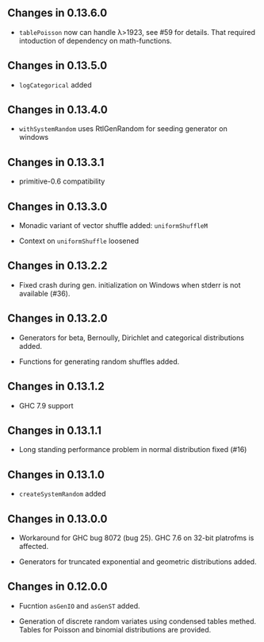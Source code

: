 ## Changes in 0.13.6.0

  * `tablePoisson` now can handle λ>1923, see #59 for details.
    That required intoduction of dependency on math-functions.

## Changes in 0.13.5.0

  * `logCategorical` added

## Changes in 0.13.4.0

  * `withSystemRandom` uses RtlGenRandom for seeding generator on windows


## Changes in 0.13.3.1

  * primitive-0.6 compatibility


## Changes in 0.13.3.0

  * Monadic variant of vector shuffle added: `uniformShuffleM`

  * Context on `uniformShuffle` loosened


## Changes in 0.13.2.2

  * Fixed crash during gen. initialization on Windows when stderr
    is not available (#36).

## Changes in 0.13.2.0

  * Generators for beta, Bernoully, Dirichlet and categorical distributions
    added.

  * Functions for generating random shuffles added.


## Changes in 0.13.1.2

  * GHC 7.9 support


## Changes in 0.13.1.1

  * Long standing performance problem in normal distribution fixed (#16)


## Changes in 0.13.1.0

  * `createSystemRandom` added


## Changes in 0.13.0.0

  * Workaround for GHC bug 8072 (bug 25). GHC 7.6 on 32-bit platrofms is
    affected.

  * Generators for truncated exponential and geometric distributions
    added.


## Changes in 0.12.0.0

  * Fucntion `asGenIO` and `asGenST` added.

  * Generation of discrete random variates using condensed tables
    methed. Tables for Poisson and binomial distributions are
    provided.
